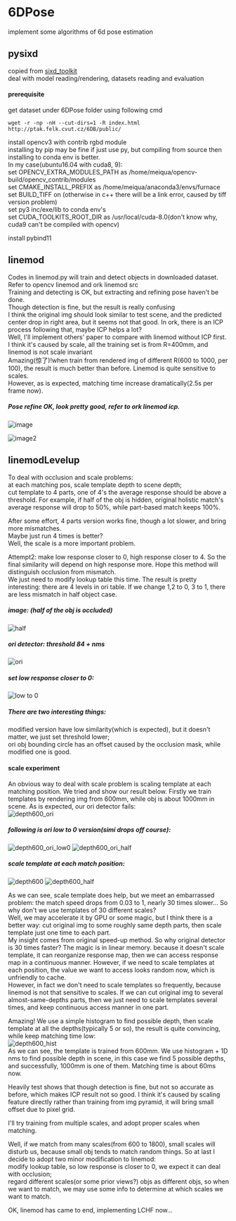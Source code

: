 # 6DPose
implement some algorithms of 6d pose estimation  
## pysixd
copied from [sixd_toolkit](https://github.com/thodan/sixd_toolkit)  
deal with model reading/rendering, datasets reading and evaluation  
#### prerequisite
get dataset under 6DPose folder using following cmd  
```
wget -r -np -nH --cut-dirs=1 -R index.html http://ptak.felk.cvut.cz/6DB/public/
```
install opencv3 with contrib rgbd module  
installing by pip may be fine if just use py, 
but compiling from source then installing to conda env is better.  
In my case(ubuntu16.04 with cuda8, 9):  
set OPENCV_EXTRA_MODULES_PATH as /home/meiqua/opencv-build/opencv_contrib/modules  
set CMAKE_INSTALL_PREFIX as /home/meiqua/anaconda3/envs/furnace  
set BUILD_TIFF on (otherwise in c++ there will be a link error, 
caused by tiff version problem)  
set py3 inc/exe/lib to conda env's  
set CUDA_TOOLKITS_ROOT_DIR as /usr/local/cuda-8.0(don't know why, cuda9 can't be compiled with opencv)  

install pybind11
## linemod
Codes in linemod.py will train and detect objects in downloaded dataset.  
Refer to opencv linemod and ork linemod src  
Training and detecting is OK, but extracting and refining pose haven't be done.  
Though detection is fine, but the result is really confusing  
I think the original img should look similar to test scene,
and the predicted center drop in right area, but it seems not that good.
In ork, there is an ICP process following that, maybe ICP helps a lot?  
Well, I'll implement others' paper to compare with linemod without ICP first.  
I think it's caused by scale, all the training set is from R=400mm, and linemod is not
scale invariant  
Amazing(惊了)!when train from rendered img of different R(600 to 1000, per 100), the result is
much better than before. Linemod is quite sensitive to scales.  
However, as is expected, matching time increase dramatically(2.5s per frame now).  

##### Pose refine OK, look pretty good, refer to ork linemod icp.  
![image](./test/results/scene6_match.png)  
  
  
![image2](./test/results/axis.png)

## linemodLevelup
To deal with occlusion and scale problems:  
at each matching pos, scale template depth to scene depth;  
cut template to 4 parts, one of 4's the average response should be above
a threshold. For example, if half of the obj is hidden, original holistic match's
average response will drop to 50%, while part-based match keeps 100%.  

After some effort, 4 parts version works fine, though a lot slower, and bring
more mismatches.  
Maybe just run 4 times is better?  
Well, the scale is a more important problem.  

Attempt2: make low response closer to 0, high response closer to 4.
So the final similarity will depend on high response more. Hope this 
method will distinguish occlusion from mismatch.  
We just need to modify lookup table this time. The result is pretty
interesting: there are 4 levels in ori table. If we change 1,2 to 0,
3 to 1, there are less mismatch in half object case.  
##### image: (half of the obj is occluded)  
![half](./linemodLevelup/test/case1/0000_rgb_half.png)  
##### ori detector: threshold 84 + nms  
![ori](./linemodLevelup/test/case1/result/rgb_half_ori.png)  
##### set low response closer to 0:  
![low to 0](./linemodLevelup/test/case1/result/rgb_half_low_to_0.png)  
##### There are two interesting things:  
modified version have low similarity(which is expected), but it doesn't
matter, we just set threshold lower;  
ori obj bounding circle has an offset caused by the occlusion mask,
while modified one is good.

#### scale experiment
An obvious way to deal with scale problem is scaling template at each
matching position. We tried and show our result below.
Firstly we train templates by rendering img from 600mm, while obj is
about 1000mm in scene. As is expected, our ori detector fails:  
![depth600_ori](./linemodLevelup/test/case1/result/depth600_ori.png)
##### following is ori low to 0 version(simi drops off course):
![depth600_ori_low0](./linemodLevelup/test/case1/result/depth600_ori_low0.png)
![depth600_ori_half](./linemodLevelup/test/case1/result/depth600_ori_half.png)
##### scale template at each match position:
![depth600](./linemodLevelup/test/case1/result/depth600.png)
![depth600_half](./linemodLevelup/test/case1/result/depth600_half.png)

As we can see, scale template does help, but we meet an embarrassed problem:
the match speed drops from 0.03 to 1, nearly 30 times slower... So why
don't we use templates of 30 different scales?  
Well, we may accelerate it by GPU or some magic, but I think there is 
a better way: cut original img to some roughly same depth parts, then 
scale template just one time to each part.  
My insight comes from original speed-up method. So why original detector
is 30 times faster? The magic is in linear memory. because it doesn't scale
template, it can reorganize response map, then we can access response map
in a continuous manner. However, if we need to scale templates at each position, 
the value we want to access looks random now, which is unfriendly to cache.  
However, in fact we don't need to scale templates so frequently, because
linemod is not that sensitive to scales. If we can cut original img to
several almost-same-depths parts, then we just need to scale templates 
several times, and keep continuous access manner in one part.  
  
Amazing! We use a simple histogram to find possible depth, then scale
template at all the depths(typically 5 or so), the result is quite convincing,
 while keep matching time low:  
![depth600_hist](./linemodLevelup/test/case1/result/depth600_hist.png)  
As we can see, the template is trained from 600mm. We use histogram + 1D nms to 
find possible depth in scene, in this case we find 5 possible depths, and 
successfully, 1000mm is one of them. Matching time is about 60ms now.  

Heavily test shows that though detection is fine, but not so accurate as
before, which makes ICP result not so good. I think it's caused by scaling feature 
directly rather than training from img pyramid, it will bring small offset due to pixel 
grid.  

I'll try training from multiple scales, and adopt proper scales when matching.  

Well, if we match from many scales(from 600 to 1800), small scales will disturb us, 
because small obj tends to match random things. So at last I decide to adopt two 
minor modification to linemod:  
modify lookup table, so low response is closer to 0, we expect it can deal with 
occlusion;  
regard different scales(or some prior views?) objs as different objs, 
so when we want to match, we may use some info to determine at which scales we want 
to match.  

OK, linemod has came to end, implementing LCHF now...



